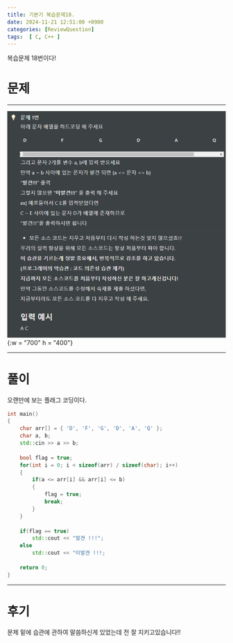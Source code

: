 ```yaml
---
title: 기본기 복습문제18.
date: 2024-11-21 12:51:00 +0900
categories: [ReviewQuestion]  
tags:  [ C, C++ ]
---
```

복습문제 18번이다!

# 문제   
---------------------------------------
![DeskTop View](/assets/img/ReviewArray10.png){:w = "700" h = "400"}

---------------------------------------

# 풀이

오랜만에 보는 플래그 코딩이다.

```c++
int main()
{
    char arr[] = { 'D', 'F', 'G', 'D', 'A', 'Q' };
    char a, b;
    std::cin >> a >> b;

    bool flag = true;
    for(int i = 0; i < sizeof(arr) / sizeof(char); i++)
    {
        if(a <= arr[i] && arr[i] <= b)
        {
            flag = true;
            break;
        }
    }

    if(flag == true)
        std::cout << "발견 !!!";
    else
        std::cout << "미발견 !!!;

    return 0;
}
```
---------------------------------------

# 후기

문제 밑에 습관에 관하여 말씀하신게 있었는데 전 잘 지키고있습니다!!


